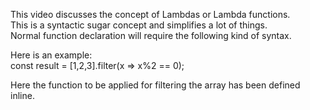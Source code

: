 This video discusses the concept of Lambdas or Lambda functions. <br/>
This is a syntactic sugar concept and simplifies a lot of things. <br/>
Normal function declaration will require the following kind of syntax. <br/>

Here is an example:<br/>
const result = [1,2,3].filter(x => x%2 == 0);<br/>

Here the function to be applied for filtering the array has been defined inline.<br/>
